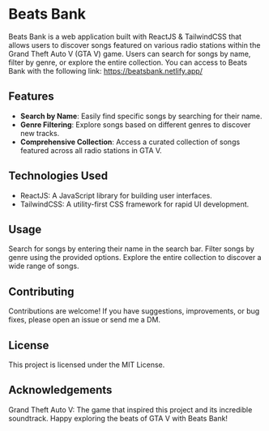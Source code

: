 # Beats Bank

Beats Bank is a web application built with ReactJS & TailwindCSS that allows users to discover songs featured on various radio stations within the Grand Theft Auto V (GTA V) game. Users can search for songs by name, filter by genre, or explore the entire collection.
You can access to Beats Bank with the following link: https://beatsbank.netlify.app/
## Features

- **Search by Name**: Easily find specific songs by searching for their name.
- **Genre Filtering**: Explore songs based on different genres to discover new tracks.
- **Comprehensive Collection**: Access a curated collection of songs featured across all radio stations in GTA V.

## Technologies Used

- ReactJS: A JavaScript library for building user interfaces.
- TailwindCSS: A utility-first CSS framework for rapid UI development.

## Usage
Search for songs by entering their name in the search bar.
Filter songs by genre using the provided options.
Explore the entire collection to discover a wide range of songs.

## Contributing
Contributions are welcome! If you have suggestions, improvements, or bug fixes, please open an issue or send me a DM.

## License
This project is licensed under the MIT License.

## Acknowledgements
Grand Theft Auto V: The game that inspired this project and its incredible soundtrack.
Happy exploring the beats of GTA V with Beats Bank!
